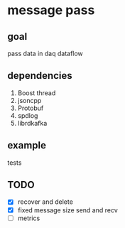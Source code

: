 # message pass

## goal
pass data in daq dataflow

## dependencies
1. Boost thread
2. jsoncpp
3. Protobuf
4. spdlog
5. librdkafka

## example
tests

## TODO
- [x] recover and delete
- [x] fixed message size send and recv
- [ ] metrics
